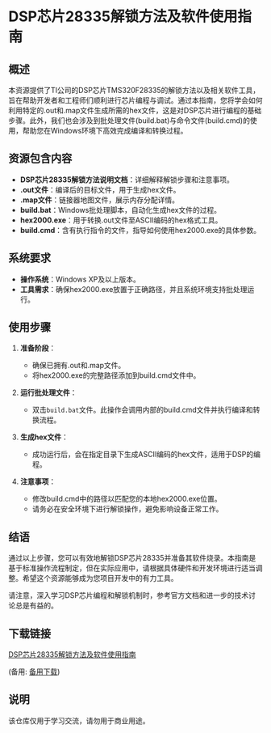 # DSP芯片28335解锁方法及软件使用指南

## 概述

本资源提供了TI公司的DSP芯片TMS320F28335的解锁方法以及相关软件工具，旨在帮助开发者和工程师们顺利进行芯片编程与调试。通过本指南，您将学会如何利用特定的.out和.map文件生成所需的hex文件，这是对DSP芯片进行编程的基础步骤。此外，我们也会涉及到批处理文件(build.bat)与命令文件(build.cmd)的使用，帮助您在Windows环境下高效完成编译和转换过程。

## 资源包含内容

- **DSP芯片28335解锁方法说明文档**：详细解释解锁步骤和注意事项。
- **.out文件**：编译后的目标文件，用于生成hex文件。
- **.map文件**：链接器地图文件，展示内存分配详情。
- **build.bat**：Windows批处理脚本，自动化生成hex文件的过程。
- **hex2000.exe**：用于转换.out文件至ASCII编码的hex格式工具。
- **build.cmd**：含有执行指令的文件，指导如何使用hex2000.exe的具体参数。

## 系统要求

- **操作系统**：Windows XP及以上版本。
- **工具需求**：确保hex2000.exe放置于正确路径，并且系统环境支持批处理运行。

## 使用步骤

1. **准备阶段**：
   - 确保已拥有.out和.map文件。
   - 将hex2000.exe的完整路径添加到build.cmd文件中。

2. **运行批处理文件**：
   - 双击`build.bat`文件。此操作会调用内部的build.cmd文件并执行编译和转换流程。
   
3. **生成hex文件**：
   - 成功运行后，会在指定目录下生成ASCII编码的hex文件，适用于DSP的编程。

4. **注意事项**：
   - 修改build.cmd中的路径以匹配您的本地hex2000.exe位置。
   - 请务必在安全环境下进行解锁操作，避免影响设备正常工作。

## 结语

通过以上步骤，您可以有效地解锁DSP芯片28335并准备其软件烧录。本指南是基于标准操作流程制定，但在实际应用中，请根据具体硬件和开发环境进行适当调整。希望这个资源能够成为您项目开发中的有力工具。

请注意，深入学习DSP芯片编程和解锁机制时，参考官方文档和进一步的技术讨论总是有益的。

## 下载链接
[DSP芯片28335解锁方法及软件使用指南](https://pan.quark.cn/s/78966f639bc2) 

(备用: [备用下载](https://pan.baidu.com/s/1tIavv-PCEWSx5u--yUmQWA?pwd=1234))

## 说明

该仓库仅用于学习交流，请勿用于商业用途。
